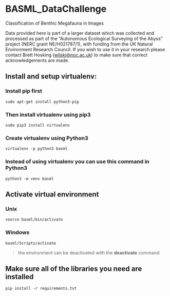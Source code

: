 # BASML_DataChallenge
Classification of Benthic Megafauna in Images

Data provided here is part of a larger dataset which was collected and processed as part of the “Autonomous Ecological Surveying of the Abyss” project (NERC grant NE/H021787/1), with funding from the UK Natural Environment Research Council. If you wish to use it in your research please contact Brett Hosking (wilski@noc.ac.uk) to make sure that correct acknowledgements are made. 

## Install and setup virtualenv:

### Install **pip** first

    sudo apt-get install python3-pip

### Then install **virtualenv** using pip3

    sudo pip3 install virtualenv 

### Create virtualenv using Python3
    virtualenv -p python3 basml

### Instead of using virtualenv you can use this command in Python3
    python3 -m venv basml

## Activate virtual environment

### Unix

    source basml/bin/activate

### Windows 

    basml/Scripts/activate
    
>the environment can be deactivated with the **deactivate** command


## Make sure all of the libraries you need are installed
    
    pip install -r requirements.txt